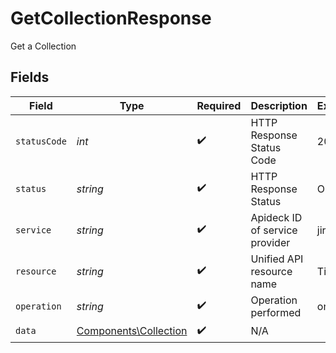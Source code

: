 # GetCollectionResponse

Get a Collection


## Fields

| Field                                                          | Type                                                           | Required                                                       | Description                                                    | Example                                                        |
| -------------------------------------------------------------- | -------------------------------------------------------------- | -------------------------------------------------------------- | -------------------------------------------------------------- | -------------------------------------------------------------- |
| `statusCode`                                                   | *int*                                                          | :heavy_check_mark:                                             | HTTP Response Status Code                                      | 200                                                            |
| `status`                                                       | *string*                                                       | :heavy_check_mark:                                             | HTTP Response Status                                           | OK                                                             |
| `service`                                                      | *string*                                                       | :heavy_check_mark:                                             | Apideck ID of service provider                                 | jira                                                           |
| `resource`                                                     | *string*                                                       | :heavy_check_mark:                                             | Unified API resource name                                      | Tickets                                                        |
| `operation`                                                    | *string*                                                       | :heavy_check_mark:                                             | Operation performed                                            | one                                                            |
| `data`                                                         | [Components\Collection](../../Models/Components/Collection.md) | :heavy_check_mark:                                             | N/A                                                            |                                                                |